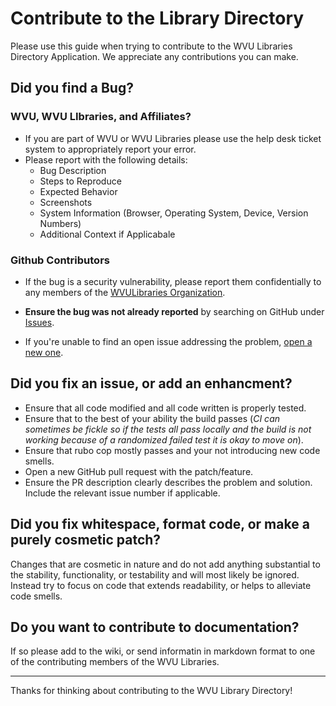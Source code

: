 # Contribute to the Library Directory 

Please use this guide when trying to contribute to the WVU Libraries Directory Application. We appreciate any contributions you can make.  

## Did you find a Bug? 

### WVU, WVU LIbraries, and Affiliates?

* If you are part of WVU or WVU Libraries please use the help desk ticket system to appropriately report your error.
* Please report with the following details:
  - Bug Description
  - Steps to Reproduce
  - Expected Behavior
  - Screenshots
  - System Information (Browser, Operating System, Device, Version Numbers)
  - Additional Context if Applicabale

### Github Contributors

* If the bug is a security vulnerability, please report them confidentially to any members of the [WVULibraries Organization](https://github.com/orgs/wvulibraries/people).  
* **Ensure the bug was not already reported** by searching on GitHub under [Issues](https://github.com/wvulibraries/library_directory/issues).

* If you're unable to find an open issue addressing the problem, [open a new one](https://github.com/wvulibraries/library_directory/issues/new?template=bug_report.md).

## Did you fix an issue, or add an enhancment? 

* Ensure that all code modified and all code written is properly tested.  
* Ensure that to the best of your ability the build passes (_CI can sometimes be fickle so if the tests all pass locally and the build is not working because of a randomized failed test it is okay to move on_).  
* Ensure that rubo cop mostly passes and your not introducing new code smells.  
* Open a new GitHub pull request with the patch/feature.
* Ensure the PR description clearly describes the problem and solution. Include the relevant issue number if applicable.

## Did you fix whitespace, format code, or make a purely cosmetic patch?

Changes that are cosmetic in nature and do not add anything substantial to the stability, functionality, or testability and will most likely be ignored.  Instead try to focus on code that extends readability, or helps to alleviate code smells.  

## Do you want to contribute to documentation? 

If so please add to the wiki, or send informatin in markdown format to one of the contributing members of the WVU Libraries.  

---
Thanks for thinking about contributing to the WVU Library Directory!  
